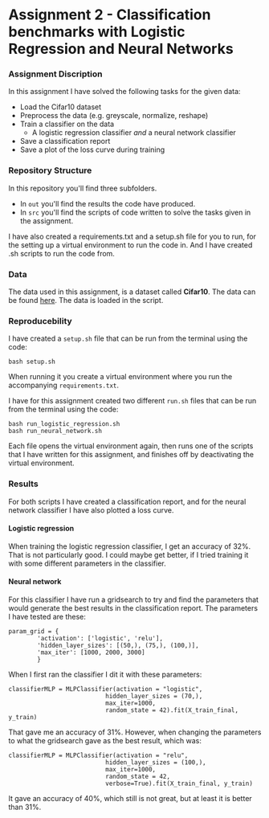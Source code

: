 # Assignment 2 - Classification benchmarks with Logistic Regression and Neural Networks

### Assignment Discription
In this assignment I have solved the following tasks for the given data:
- Load the Cifar10 dataset
- Preprocess the data (e.g. greyscale, normalize, reshape)
- Train a classifier on the data
    - A logistic regression classifier *and* a neural network classifier
- Save a classification report
- Save a plot of the loss curve during training

### Repository Structure
In this repository you'll find three subfolders.
- In ```out``` you'll find the results the code have produced.
- In ```src``` you'll find the scripts of code written to solve the tasks given in the assignment.

I have also created a requirements.txt and a setup.sh file for you to run, for the setting up a virtual environment to run the code in. And I  have created .sh scripts to run the code from.

### Data
The data used in this assignment, is a dataset called **Cifar10**.
The data can be found [here](https://www.cs.toronto.edu/~kriz/cifar.html). The data is loaded in the script.

### Reproducebility 
I have created a ```setup.sh``` file that can be run from the terminal using the code: 
```
bash setup.sh
``` 
When running it you create a virtual environment where you run the accompanying ```requirements.txt```. 

I have for this assignment created two different ```run.sh``` files that can be run from the terminal using the code:
```
bash run_logistic_regression.sh
bash run_neural_network.sh
```
Each file opens the virtual environment again, then runs one of the scripts that I have written for this assignment, and finishes off by deactivating the virtual environment. 

### Results
For both scripts I have created a classification report, and for the neural network classifier I have also plotted a loss curve.

#### Logistic regression
When training the logistic regression classifier, I get an accuracy of 32%. That is not particularly good. I could maybe get  better, if I tried training it with some different parameters in the classifier.

#### Neural network
For this classifier I have run a gridsearch to try and find the parameters that would generate the best results in the classification report. The parameters I have tested are these:
```
param_grid = {
        'activation': ['logistic', 'relu'],
        'hidden_layer_sizes': [(50,), (75,), (100,)],
        'max_iter': [1000, 2000, 3000]
        }
```

When I first ran the classifier I dit it with these parameters:
```
classifierMLP = MLPClassifier(activation = "logistic",
                           hidden_layer_sizes = (70,),
                           max_iter=1000,
                           random_state = 42).fit(X_train_final, y_train)
```
That gave me an accuracy of 31%. However, when changing the parameters to what the gridsearch gave as the best result, which was:
```
classifierMLP = MLPClassifier(activation = "relu",
                           hidden_layer_sizes = (100,),
                           max_iter=1000,
                           random_state = 42,
                           verbose=True).fit(X_train_final, y_train)
```
It gave an accuracy of 40%, which still is not great, but at least it  is better than 31%.


